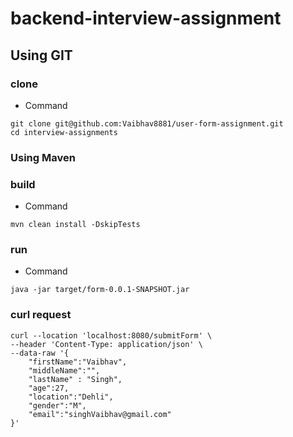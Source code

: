 # backend-interview-assignment

## Using GIT

### clone
- Command
```
git clone git@github.com:Vaibhav8881/user-form-assignment.git
cd interview-assignments
```

### Using Maven 

### build
- Command
```
mvn clean install -DskipTests
```

### run
- Command
```
java -jar target/form-0.0.1-SNAPSHOT.jar
```

### curl request
```
curl --location 'localhost:8080/submitForm' \
--header 'Content-Type: application/json' \
--data-raw '{
    "firstName":"Vaibhav",
    "middleName":"",
    "lastName" : "Singh",
    "age":27,
    "location":"Dehli",
    "gender":"M",
    "email":"singhVaibhav@gmail.com"
}'
```
